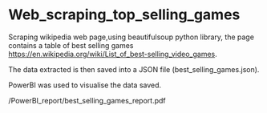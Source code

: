 # Web_scraping_top_selling_games

Scraping wikipedia web page,using beautifulsoup python library, the page contains a table of best selling games https://en.wikipedia.org/wiki/List_of_best-selling_video_games.

The data extracted is then saved into a JSON file (best_selling_games.json).

PowerBI was used to visualise the data saved.

/PowerBI_report/best_selling_games_report.pdf
